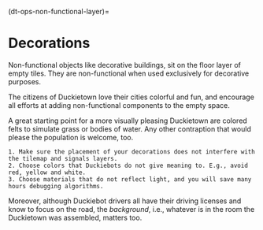 (dt-ops-non-functional-layer)=
# Decorations

Non-functional objects like decorative buildings, sit on the floor layer of empty tiles. They are non-functional when used exclusively for decorative purposes.

The citizens of Duckietown love their cities colorful and fun, and encourage all efforts at adding non-functional components to the empty space.
 
A great starting point for a more visually pleasing Duckietown are colored felts to simulate grass or bodies of water. Any other contraption that would please the population is welcome, too. 

```{caution}
1. Make sure the placement of your decorations does not interfere with the tilemap and signals layers.
2. Choose colors that Duckiebots do not give meaning to. E.g., avoid red, yellow and white.
3. Choose materials that do not reflect light, and you will save many hours debugging algorithms.
```

Moreover, although Duckiebot drivers all have their driving licenses and know to focus 
on the road, the _background_, i.e., whatever is in the room the Duckietown was assembled, 
matters too. 

